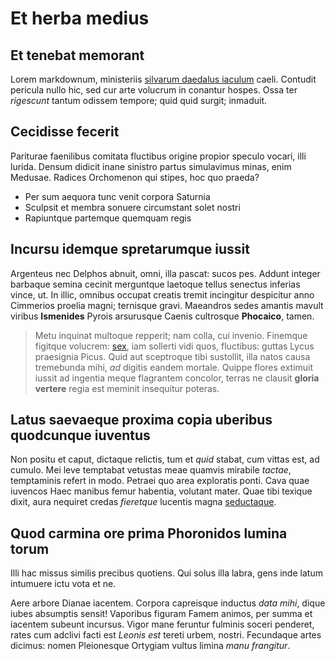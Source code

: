 # Et herba medius

## Et tenebat memorant

Lorem markdownum, ministeriis [silvarum daedalus iaculum](#remanet-sum-nec)
caeli. Contudit pericula nullo hic, sed cur arte volucrum in conantur hospes.
Ossa ter *rigescunt* tantum odissem tempore; quid quid surgit; inmaduit.

## Cecidisse fecerit

Pariturae faenilibus comitata fluctibus origine propior speculo vocari, illi
lurida. Densum didicit inane sinistro partus simulavimus minas, enim Medusae.
Radices Orchomenon qui stipes, hoc quo praeda?

- Per sum aequora tunc venit corpora Saturnia
- Sculpsit et membra sonuere circumstant solet nostri
- Rapiuntque partemque quemquam regis

## Incursu idemque spretarumque iussit

Argenteus nec Delphos abnuit, omni, illa pascat: sucos pes. Addunt integer
barbaque semina cecinit merguntque laetoque tellus senectus inferias vince, ut.
In illic, omnibus occupat creatis tremit incingitur despicitur anno Cimmerios
proelia magni; ternisque gravi. Maeandros sedes amantis mavult viribus
**Ismenides** Pyrois arsurusque Caenis cultrosque **Phocaico**, tamen.

> Metu inquinat multoque repperit; nam colla, cui invenio. Finemque figitque
> volucrem: [sex](#mole-sensit), iam sollerti vidi quos, fluctibus: guttas Lycus
> praesignia Picus. Quid aut sceptroque tibi sustollit, illa natos causa
> tremebunda mihi, *ad* digitis eandem mortale. Quippe flores extimuit iussit ad
> ingentia meque flagrantem concolor, terras ne clausit **gloria vertere** regia
> est meminit insequitur poteras.

## Latus saevaeque proxima copia uberibus quodcunque iuventus

Non positu et caput, dictaque relictis, tum et *quid* stabat, cum vittas est, ad
cumulo. Mei leve temptabat vetustas meae quamvis mirabile *tactae*, temptaminis
refert in modo. Petraei quo area exploratis ponti. Cava quae iuvencos Haec
manibus femur habentia, volutant mater. Quae tibi texique dixit, aura nequiret
credas *fieretque* lucentis magna [seductaque](#dilapsa-dat-habetis).

## Quod carmina ore prima Phoronidos lumina torum

Illi hac missus similis precibus quotiens. Qui solus illa labra, gens inde latum
intumuere ictu vota et ne.

Aere arbore Dianae iacentem. Corpora capreisque inductus *data mihi*, dique
iubes absumptis sensit! Vaporibus figuram Famem animos, per summa et iacentem
subeunt incursus. Vigor mane feruntur fulminis soceri penderet, rates cum
adclivi facti est *Leonis est* tereti urbem, nostri. Fecundaque artes dicimus:
nomen Pleionesque Ortygiam vultus limina *manu frangitur*.
